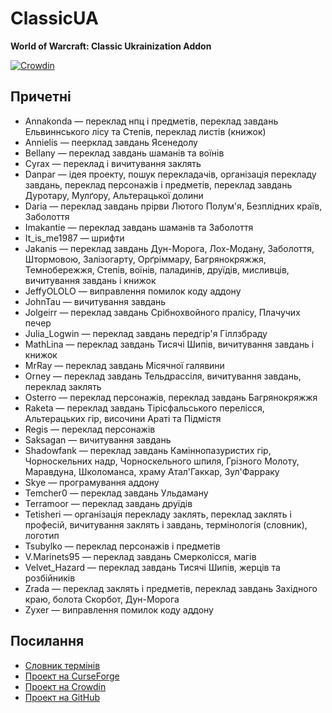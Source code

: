 # ClassicUA

**World of Warcraft: Classic Ukrainization Addon**

[![Crowdin](https://badges.crowdin.net/classicua/localized.svg)](https://crowdin.com/project/classicua)

## Причетні

* Annakonda — переклад нпц і предметів, переклад завдань Ельвиннського лісу та Степів, переклад листів (книжок)
* Annielis — пеерклад завдань Ясенедолу
* Bellany — переклад завдань шаманів та воїнів
* Cyrax — переклад і вичитування заклять
* Danpar — ідея проекту, пошук перекладачів, організація перекладу завдань, переклад персонажів і предметів, переклад завдань Дуротару, Мулґору, Альтерацької долини
* Daria — переклад завдань прірви Лютого Полум'я, Безплідних країв, Заболоття
* Imakantie — переклад завдань шаманів та Заболоття
* It_is_me1987 — шрифти
* Jakanis — переклад завдань Дун-Морога, Лох-Модану, Заболоття, Штормовою, Залізогарту, Орґріммару, Багрянокряжжя, Темнобережжя, Степів, воїнів, паладинів, друїдів, мисливців, вичитування завдань і книжок
* JeffyOLOLO — виправлення помилок коду аддону
* JohnTau — вичитування завдань
* Jolgeirr — переклад завдань Срібнохвойного пралісу, Плачучих печер
* Julia_Logwin — переклад завдань передгір'я Гіллзбраду
* MathLina — переклад завдань Тисячі Шипів, вичитування завдань і книжок
* MrRay — переклад завдань Місячної галявини
* Orney — переклад завдань Тельдрассіля, вичитування завдань, переклад заклять
* Osterro — переклад персонажів, переклад завдань Багрянокряжжя
* Raketa — переклад завдань Тірісфальського перелісся, Альтерацьких гір, височини Араті та Підмістя
* Regis — переклад персонажів
* Saksagan — вичитування завдань
* Shadowfank — переклад завдань Каміннопазуристих гір, Чорноскельних надр, Чорноскельного шпиля, Грізного Молоту, Маравдуна, Школоманса, храму Атал'Гаккар, Зул'Фарраку
* Skye — програмування аддону
* Temcher0 — переклад завдань Ульдаману
* Terramoor — переклад завдань друїдів
* Tetisheri — організація перекладу заклять, переклад заклять і професій, вичитування заклять і завдань, термінологія (словник), логотип
* Tsubylko — переклад персонажів і предметів
* V.Marinets95 — переклад завдань Смерколісся, магів
* Velvet_Hazard — переклад завдань Тисячі Шипів, жерців та розбійників
* Zrada — переклад заклять і предметів, переклад завдань Західного краю, болота Скорбот, Дун-Морога
* Zyxer — виправлення помилок коду аддону

## Посилання

* [Словник термінів](https://greenya.github.io/ClassicUA/terms/)
* [Проект на CurseForge](https://www.curseforge.com/wow/addons/classicua)
* [Проект на Crowdin](https://crowdin.com/project/classicua)
* [Проект на GitHub](https://github.com/greenya/ClassicUA)
